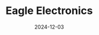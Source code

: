 ---  
layout: startup_page  
title: "Eagle Electronics"  
id: "eagleelectronics.com"  
permalink: "/eagleelectronicseagleelectronics.com12032024/"  
website: "https://eagleelectronics.com/"  
funding_round: ""  
funding_amount: "$14M"  
investors: "O.H.I.O. Fund, Asymmetric Capital Partners"  
about: "Eagle Electronics is an electronics manufacturing company focused on onshoring the production of critical technologies in the United States. They utilize advanced automated manufacturing and rigorous cybersecurity testing to produce high-quality cellular modules and other electronic components, aiming to create a more resilient and secure technology supply chain."  
markets: "Electronics Manufacturing, Semiconductor, IoT"  
hq: "Solon, Ohio, United States"  
founded_year: "2024"  
linkedin: "https://www.linkedin.com/company/eagle-electronics1"  
twitter: "https://twitter.com/eagleelec"  
instagram: ""  
facebook: ""  
crunchbase: "https://www.crunchbase.com/organization/eagle-electronics"  
pitchbook: "https://pitchbook.com/profiles/company/229702-96"  

date_display: "03-Dec-2024"  
date: "2024-12-03"

# SEO Optimization  
meta_title: "Eagle Electronics -  Funding ($14M)"  
meta_description: "Eagle Electronics, Eagle Electronics is an electronics manufacturing company focused on onshoring the production of critical technologies in the United States. They util..."  
meta_keywords: "Eagle Electronics, Electronics Manufacturing, Semiconductor, IoT,  funding"  
canonical_url: "https://startup.projectstartups.com/eagleelectronicseagleelectronics.com12032024/"  
---